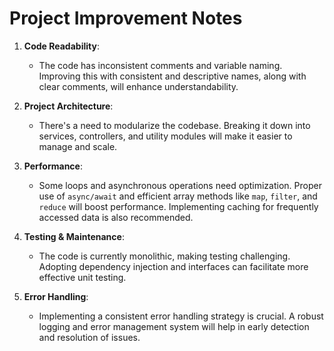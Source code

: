 # Project Improvement Notes

1. **Code Readability**:
   - The code has inconsistent comments and variable naming. Improving this with consistent and descriptive names, along with clear comments, will enhance understandability.

2. **Project Architecture**:
   - There's a need to modularize the codebase. Breaking it down into services, controllers, and utility modules will make it easier to manage and scale.

3. **Performance**:
   - Some loops and asynchronous operations need optimization. Proper use of `async/await` and efficient array methods like `map`, `filter`, and `reduce` will boost performance. Implementing caching for frequently accessed data is also recommended.

4. **Testing & Maintenance**:
   - The code is currently monolithic, making testing challenging. Adopting dependency injection and interfaces can facilitate more effective unit testing.

5. **Error Handling**:
   - Implementing a consistent error handling strategy is crucial. A robust logging and error management system will help in early detection and resolution of issues.